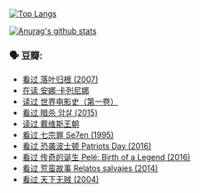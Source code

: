 [![Top Langs](https://github-readme-stats.vercel.app/api/top-langs/?username=w940853815)](https://github.com/anuraghazra/github-readme-stats)

[![Anurag's github stats](https://github-readme-stats.vercel.app/api?username=w940853815)](https://github.com/anuraghazra/github-readme-stats)

### 🗣 豆瓣:

<!-- DOUBAN-ACTIVITIES:START -->
- [看过 落叶归根‎ (2007)](https://www.douban.com/people/136069238/status/3630316395/)
- [在读 安娜·卡列尼娜](https://www.douban.com/people/136069238/status/3625420280/)
- [读过 世界电影史（第一卷）](https://www.douban.com/people/136069238/status/3625419209/)
- [看过 暗杀 암살‎ (2015)](https://www.douban.com/people/136069238/status/3621839871/)
- [读过 戴维斯王朝](https://www.douban.com/people/136069238/status/3617163595/)
- [看过 七宗罪 Se7en‎ (1995)](https://www.douban.com/people/136069238/status/3615741933/)
- [看过 恐袭波士顿 Patriots Day‎ (2016)](https://www.douban.com/people/136069238/status/3612879333/)
- [看过 传奇的诞生 Pelé: Birth of a Legend‎ (2016)](https://www.douban.com/people/136069238/status/3609701425/)
- [看过 荒蛮故事 Relatos salvajes‎ (2014)](https://www.douban.com/people/136069238/status/3609045769/)
- [看过 天下无贼‎ (2004)](https://www.douban.com/people/136069238/status/3607796611/)
<!-- DOUBAN-ACTIVITIES:END -->
<!--
**w940853815/w940853815** is a ✨ _special_ ✨ repository because its `README.md` (this file) appears on your GitHub profile.

Here are some ideas to get you started:

- 🔭 I’m currently working on ...
- 🌱 I’m currently learning ...
- 👯 I’m looking to collaborate on ...
- 🤔 I’m looking for help with ...
- 💬 Ask me about ...
- 📫 How to reach me: ...
- 😄 Pronouns: ...
- ⚡ Fun fact: ...
-->
